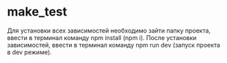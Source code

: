 # make_test
Для установки всех зависимостей необходимо зайти папку проекта, ввести в терминал команду npm install (npm i).
После установки зависимостей, ввести в терминал команду npm run dev (запуск проекта в dev режиме). 
